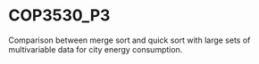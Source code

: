 # COP3530_P3
Comparison between merge sort and quick sort with large sets of multivariable data for city energy consumption.
